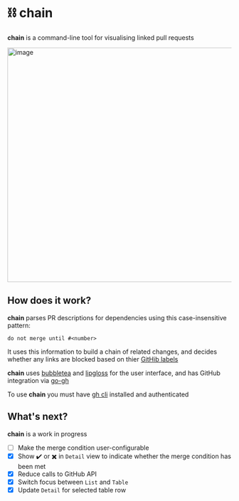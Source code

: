 # ⛓️ chain

**chain** is a command-line tool for visualising linked pull requests

<img width="527" alt="image" src="https://github.com/user-attachments/assets/a97608ae-6684-45d9-891e-0155692771a2" />

## How does it work?

**chain** parses PR descriptions for dependencies using this case-insensitive pattern:

`do not merge until #<number>`

It uses this information to build a chain of related changes, and decides whether any links are blocked based on thier [GitHib labels](https://cli.github.com/manual/gh_label)

**chain** uses [bubbletea](https://github.com/charmbracelet/bubbletea) and [lipgloss](https://github.com/charmbracelet/lipgloss) for the user interface, and has GitHub integration via [go-gh](https://github.com/cli/go-gh)

To use **chain** you must have [gh cli](https://cli.github.com/) installed and authenticated

## What's next?

**chain** is a work in progress

- [ ] Make the merge condition user-configurable
- [x] Show ✔️ or ✖️ in `Detail` view to indicate whether the merge condition has been met
- [x] Reduce calls to GitHub API
- [x] Switch focus between `List` and `Table`
- [x] Update `Detail` for selected table row
